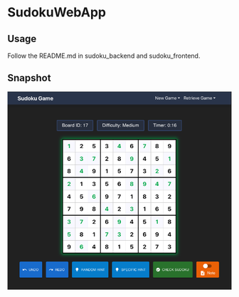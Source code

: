 # SudokuWebApp

## Usage

Follow the README.md in sudoku_backend and sudoku_frontend.

## Snapshot

![Snapshot](assets/snapshot.png)

